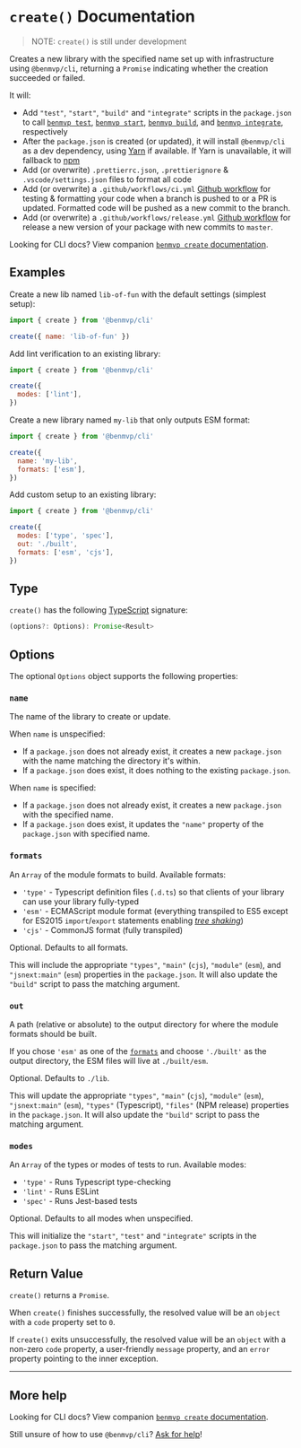 # `create()` Documentation

> NOTE: `create()` is still under development

Creates a new library with the specified name set up with infrastructure using `@benmvp/cli`, returning a `Promise` indicating whether the creation succeeded or failed.

It will:

- Add `"test"`, `"start"`, `"build"` and `"integrate"` scripts in the `package.json` to call [`benmvp test`](test.md), [`benmvp start`](start.md), [`benmvp build`](build.md), and [`benmvp integrate`](integrate.md), respectively
- After the `package.json` is created (or updated), it will install `@benmvp/cli` as a dev dependency, using [Yarn](https://yarnpkg.com/) if available. If Yarn is unavailable, it will fallback to [npm](https://docs.npmjs.com/)
- Add (or overwrite) `.prettierrc.json`, `.prettierignore` & `.vscode/settings.json` files to format all code
- Add (or overwrite) a `.github/workflows/ci.yml` [Github workflow](https://help.github.com/en/actions) for testing & formatting your code when a branch is pushed to or a PR is updated. Formatted code will be pushed as a new commit to the branch.
- Add (or overwrite) a `.github/workflows/release.yml` [Github workflow](https://help.github.com/en/actions) for release a new version of your package with new commits to `master`.

Looking for CLI docs? View companion [`benmvp create` documentation](../cli/create.md).

## Examples

Create a new lib named `lib-of-fun` with the default settings (simplest setup):

```js
import { create } from '@benmvp/cli'

create({ name: 'lib-of-fun' })
```

Add lint verification to an existing library:

```js
import { create } from '@benmvp/cli'

create({
  modes: ['lint'],
})
```

Create a new library named `my-lib` that only outputs ESM format:

```js
import { create } from '@benmvp/cli'

create({
  name: 'my-lib',
  formats: ['esm'],
})
```

Add custom setup to an existing library:

```js
import { create } from '@benmvp/cli'

create({
  modes: ['type', 'spec'],
  out: './built',
  formats: ['esm', 'cjs'],
})
```

## Type

`create()` has the following [TypeScript](https://www.typescriptlang.org/) signature:

```js
(options?: Options): Promise<Result>
```

## Options

The optional `Options` object supports the following properties:

### `name`

The name of the library to create or update.

When `name` is unspecified:

- If a `package.json` does not already exist, it creates a new `package.json` with the name matching the directory it's within.
- If a `package.json` does exist, it does nothing to the existing `package.json`.

When `name` is specified:

- If a `package.json` does not already exist, it creates a new `package.json` with the specified name.
- If a `package.json` does exist, it updates the `"name"` property of the `package.json` with specified name.

### `formats`

An `Array` of the module formats to build. Available formats:

- `'type'` - Typescript definition files (`.d.ts`) so that clients of your library can use your library fully-typed
- `'esm'` - ECMAScript module format (everything transpiled to ES5 except for ES2015 `import`/`export` statements enabling [_tree shaking_](https://webpack.js.org/guides/tree-shaking/))
- `'cjs'` - CommonJS format (fully transpiled)

Optional. Defaults to all formats.

This will include the appropriate `"types"`, `"main"` (`cjs`), `"module"` (`esm`), and `"jsnext:main"` (`esm`) properties in the `package.json`. It will also update the `"build"` script to pass the matching argument.

### `out`

A path (relative or absolute) to the output directory for where the module formats should be built.

If you chose `'esm'` as one of the [`formats`](#formats) and choose `'./built'` as the output directory, the ESM files will live at `./built/esm`.

Optional. Defaults to `./lib`.

This will update the appropriate `"types"`, `"main"` (`cjs`), `"module"` (`esm`), `"jsnext:main"` (`esm`), `"types"` (Typescript), `"files"` (NPM release) properties in the `package.json`. It will also update the `"build"` script to pass the matching argument.

### `modes`

An `Array` of the types or modes of tests to run. Available modes:

- `'type'` - Runs Typescript type-checking
- `'lint'` - Runs ESLint
- `'spec'` - Runs Jest-based tests

Optional. Defaults to all modes when unspecified.

This will initialize the `"start"`, `"test"` and `"integrate"` scripts in the `package.json` to pass the matching argument.

## Return Value

`create()` returns a `Promise`.

When `create()` finishes successfully, the resolved value will be an `object` with a `code` property set to `0`.

If `create()` exits unsuccessfully, the resolved value will be an `object` with a non-zero `code` property, a user-friendly `message` property, and an `error` property pointing to the inner exception.

---

## More help

Looking for CLI docs? View companion [`benmvp create` documentation](../cli/create.md).

Still unsure of how to use `@benmvp/cli`? [Ask for help](https://github.com/benmvp/benmvp-cli/issues)!
